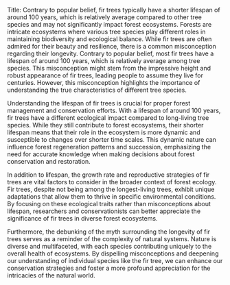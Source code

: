 Title: Contrary to popular belief, fir trees typically have a shorter lifespan of around 100 years, which is relatively average compared to other tree species and may not significantly impact forest ecosystems.
Forests are intricate ecosystems where various tree species play different roles in maintaining biodiversity and ecological balance. While fir trees are often admired for their beauty and resilience, there is a common misconception regarding their longevity. Contrary to popular belief, most fir trees have a lifespan of around 100 years, which is relatively average among tree species. This misconception might stem from the impressive height and robust appearance of fir trees, leading people to assume they live for centuries. However, this misconception highlights the importance of understanding the true characteristics of different tree species.

Understanding the lifespan of fir trees is crucial for proper forest management and conservation efforts. With a lifespan of around 100 years, fir trees have a different ecological impact compared to long-living tree species. While they still contribute to forest ecosystems, their shorter lifespan means that their role in the ecosystem is more dynamic and susceptible to changes over shorter time scales. This dynamic nature can influence forest regeneration patterns and succession, emphasizing the need for accurate knowledge when making decisions about forest conservation and restoration.

In addition to lifespan, the growth rate and reproductive strategies of fir trees are vital factors to consider in the broader context of forest ecology. Fir trees, despite not being among the longest-living trees, exhibit unique adaptations that allow them to thrive in specific environmental conditions. By focusing on these ecological traits rather than misconceptions about lifespan, researchers and conservationists can better appreciate the significance of fir trees in diverse forest ecosystems.

Furthermore, the debunking of the myth surrounding the longevity of fir trees serves as a reminder of the complexity of natural systems. Nature is diverse and multifaceted, with each species contributing uniquely to the overall health of ecosystems. By dispelling misconceptions and deepening our understanding of individual species like the fir tree, we can enhance our conservation strategies and foster a more profound appreciation for the intricacies of the natural world.